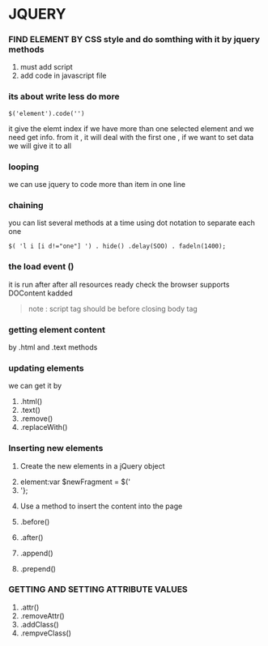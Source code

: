 # JQUERY
### FIND ELEMENT BY CSS style and do somthing with it by jquery methods 
1. must add script 
2. add code in javascript file 
### its about write less do more 
    $('element').code('')

it give the elemt index 
if we have more than one selected element and we need get info. from it , it will deal with the first one , if we want to set data we will give it to all 

### looping
we can use jquery to code more than item in one line 

### chaining
you can list several methods at a time
using dot notation to separate
each one

    $( 'l i [i d!="one"] ') . hide() .delay(SOO) . fadeln(1400);

### the load event ()
it is run after after all resources 
ready 
check the browser supports DOContent kadded 

>note : script tag should be before closing body tag 

### getting element content 
by .html and .text methods 

### updating elements 
we can get it by 
1. .html()
2. .text()
3. .remove()
4. .replaceWith()

### Inserting new elements
1. Create the new elements in a jQuery object
    <li>element:var $newFragment = $('<li>'};

2. Use a method to insert the content into the page
1. .before()
2. .after()
3. .append()
4. .prepend()

### GETTING AND SETTING ATTRIBUTE VALUES
1. .attr()
2. .removeAttr()
3. .addClass()
4. .rempveClass()
